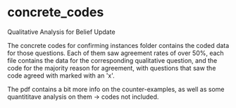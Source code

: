 # concrete_codes
Qualitative Analysis for Belief Update

The concrete codes for confirming instances folder contains the coded data for those questions. Each of them saw
agreement rates of over 50%, each file contains the data for the corresponding qualitative question, and the code
for the majority reason for agreement, with questions that saw the code agreed with marked with an 'x'.

The pdf contains a bit more info on the counter-examples, as well as some quantititave analysis on them -> codes
not included.
